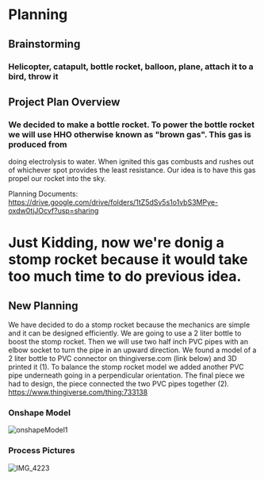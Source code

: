 # Planning

## Brainstorming

### Helicopter, catapult, bottle rocket, balloon, plane, attach it to a bird, throw it

## Project Plan Overview

### We decided to make a bottle rocket. To power the bottle rocket we will use HHO otherwise known as "brown gas". This gas is produced from 
doing electrolysis to water. When ignited this gas combusts and rushes out of whichever spot provides the least resistance. Our idea is to have
this gas propel our rocket into the sky. 

Planning Documents: https://drive.google.com/drive/folders/1tZ5dSv5s1o1vbS3MPye-oxdw0tjJOcvf?usp=sharing

# Just Kidding, now we're donig a stomp rocket because it would take too much time to do previous idea.
## New Planning
We have decided to do a stomp rocket because the mechanics are simple and it can be designed efficiently. We are going to use a 2 liter bottle to boost the stomp rocket. Then we will use two half inch PVC pipes with an elbow socket to turn the pipe in an upward direction. We found a model of a 2 liter bottle to PVC connector on thingiverse.com (link below) and 3D printed it (1). To balance the stomp rocket model we added another PVC pipe underneath going in a perpendicular orientation. The final piece we had to design, the piece connected the two PVC pipes together (2).
https://www.thingiverse.com/thing:733138
### Onshape Model
![onshapeModel1](https://user-images.githubusercontent.com/61475474/170089028-022e442f-cfac-4aa3-8735-daca17539c44.png)

### Process Pictures
![IMG_4223](https://user-images.githubusercontent.com/60942957/171414435-9118b1e9-0dd9-4ad9-9428-245846d9410e.JPG)
